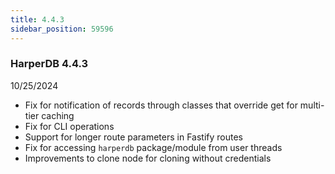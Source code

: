 ```yaml
---
title: 4.4.3
sidebar_position: 59596
---
```


### HarperDB 4.4.3

10/25/2024

- Fix for notification of records through classes that override get for multi-tier caching
- Fix for CLI operations
- Support for longer route parameters in Fastify routes
- Fix for accessing `harperdb` package/module from user threads
- Improvements to clone node for cloning without credentials
